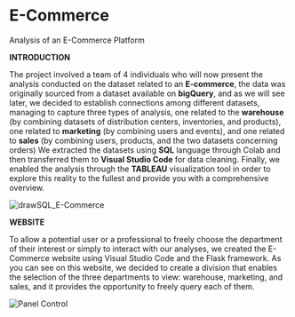 # E-Commerce
Analysis of an E-Commerce Platform

**INTRODUCTION**

The project involved a team of 4 individuals who will now present the analysis conducted on the dataset related to an **E-commerce**,
the data was originally sourced from a dataset available on **bigQuery**,
and as we will see later, we decided to establish connections among different datasets, managing to capture three types of analysis,
one related to the **warehouse**
(by combining datasets of distribution centers, inventories, and products),
one related to **marketing** (by combining users and events), and one related to **sales** (by combining users, products, and the two datasets concerning orders)
We extracted the datasets using **SQL** language through Colab and then transferred them to **Visual Studio Code** for data cleaning.
Finally, we enabled the analysis through the **TABLEAU** visualization tool
in order to explore this reality to the fullest and provide you with a comprehensive overview.

![drawSQL_E-Commerce](https://github.com/LucaAlb/E-Commerce/assets/130977967/0d9aee1a-4553-46d6-9090-54e3efbfce49)


**WEBSITE**

To allow a potential user or a professional to freely choose the department of their interest or simply to interact with our analyses, we created the E-Commerce website using Visual Studio Code and the Flask framework.
As you can see on this website, we decided to create a division that enables the selection of the three departments to view: warehouse, marketing, and sales, and it provides the opportunity to freely query each of them.

![Panel Control](https://github.com/LucaAlb/E-Commerce/assets/130977967/bced2e39-eef1-4ca6-8814-42c77ef7611e)


